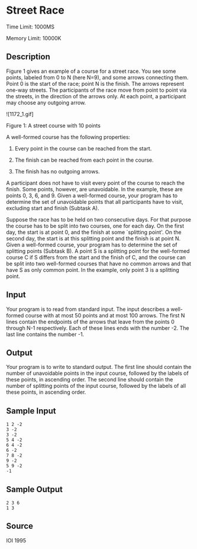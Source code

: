 # Street Race

Time Limit: 1000MS

Memory Limit: 10000K


## Description

Figure 1 gives an example of a course for a street race. You see some points, labeled from 0 to N (here N=9), and some arrows connecting them. Point 0 is the start of the race; point N is the finish. The arrows represent one-way streets. The participants of the race move from point to point via the streets, in the direction of the arrows only. At each point, a participant may choose any outgoing arrow.

![1172_1.gif]

Figure 1: A street course with 10 points

A well-formed course has the following properties:

1. Every point in the course can be reached from the start.

2. The finish can be reached from each point in the course.

3. The finish has no outgoing arrows.

A participant does not have to visit every point of the course to reach the finish. Some points, however, are unavoidable. In the example, these are points 0, 3, 6, and 9. Given a well-formed course, your program has to determine the set of unavoidable points that all participants have to visit, excluding start and finish (Subtask A).

Suppose the race has to be held on two consecutive days. For that purpose the course has to be split into two courses, one for each day. On the first day, the start is at point 0, and the finish at some `splitting point'. On the second day, the start is at this splitting point and the finish is at point N. Given a well-formed course, your program has to determine the set of splitting points (Subtask B). A point S is a splitting point for the well-formed course C if S differs from the start and the finish of C, and the course can be split into two well-formed courses that have no common arrows and that have S as only common point. In the example, only point 3 is a splitting point.


## Input

Your program is to read from standard input. The input describes a well-formed course with at most 50 points and at most 100 arrows. The first N lines contain the endpoints of the arrows that leave from the points 0 through N-1 respectively. Each of these lines ends with the number -2. The last line contains the number -1.


## Output

Your program is to write to standard output. The first line should contain the number of unavoidable points in the input course, followed by the labels of these points, in ascending order. The second line should contain the number of splitting points of the input course, followed by the labels of all these points, in ascending order.


## Sample Input

```
1 2 -2
3 -2
3 -2
5 4 -2
6 4 -2
6 -2
7 8 -2
9 -2
5 9 -2
-1
```


## Sample Output

```
2 3 6
1 3
```


## Source

IOI 1995
